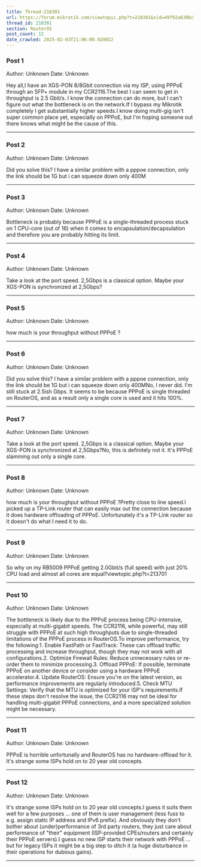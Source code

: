 ```yaml
---
title: Thread-210301
url: https://forum.mikrotik.com/viewtopic.php?t=210301&sid=49f92a630bc7970d8ca50523be880e8f
thread_id: 210301
section: RouterOS
post_count: 12
date_crawled: 2025-02-03T21:06:09.920022
---
```


### Post 1
Author: Unknown
Date: Unknown

Hey all,I have an XGS-PON 8/8Gbit connection via my ISP, using PPPoE through an SFP+ module in my CCR2116.The best I can seem to get in throughput is 2.5 Gbit/s. I know the connection can do more, but I can't figure out what the bottleneck is on the network.If I bypass my Mikrotik completely I get substantially higher speeds.I know doing multi-gig isn't super common place yet, especially on PPPoE, but I'm hoping someone out there knows what might be the cause of this.

---
### Post 2
Author: Unknown
Date: Unknown

Did you solve this? I have a similar problem with a pppoe connection, only the link should be 1G but i can squeeze down only 400M

---
### Post 3
Author: Unknown
Date: Unknown

Bottleneck is probably because PPPoE is a single-threaded process stuck on 1 CPU-core (out of 16) when it comes to encapsulation/decapsulation and therefore you are probably hitting its limit.

---
### Post 4
Author: Unknown
Date: Unknown

Take a look at the port speed. 2,5Gbps is a classical option. Maybe your XGS-PON is synchronized at 2,5Gbps?

---
### Post 5
Author: Unknown
Date: Unknown

how much is your throughput without PPPoE ?

---
### Post 6
Author: Unknown
Date: Unknown

Did you solve this? I have a similar problem with a pppoe connection, only the link should be 1G but i can squeeze down only 400MNo, I never did. I'm still stuck at 2.5ish Gbps. It seems to be because PPPoE is single threaded on RouterOS, and as a result only a single core is used and it hits 100%.

---
### Post 7
Author: Unknown
Date: Unknown

Take a look at the port speed. 2,5Gbps is a classical option. Maybe your XGS-PON is synchronized at 2,5Gbps?No, this is definitely not it. It's PPPoE slamming out only a single core.

---
### Post 8
Author: Unknown
Date: Unknown

how much is your throughput without PPPoE ?Pretty close to line speed.I picked up a TP-Link router that can easily max out the connection because it does hardware offloading of PPPoE. Unfortunately it's a TP-Link router so it doesn't do what I need it to do.

---
### Post 9
Author: Unknown
Date: Unknown

So why on my RB5009 PPPoE getting 2.0Gbit/s (full speed) with just 20% CPU load and almost all cores are equal?viewtopic.php?t=213701

---
### Post 10
Author: Unknown
Date: Unknown

The bottleneck is likely due to the PPPoE process being CPU-intensive, especially at multi-gigabit speeds. The CCR2116, while powerful, may still struggle with PPPoE at such high throughputs due to single-threaded limitations of the PPPoE process in RouterOS.To improve performance, try the following:1. Enable FastPath or FastTrack: These can offload traffic processing and increase throughput, though they may not work with all configurations.2. Optimize Firewall Rules: Reduce unnecessary rules or re-order them to minimize processing.3. Offload PPPoE: If possible, terminate PPPoE on another device or consider using a hardware PPPoE accelerator.4. Update RouterOS: Ensure you're on the latest version, as performance improvements are regularly introduced.5. Check MTU Settings: Verify that the MTU is optimized for your ISP's requirements.If these steps don't resolve the issue, the CCR2116 may not be ideal for handling multi-gigabit PPPoE connections, and a more specialized solution might be necessary.

---
### Post 11
Author: Unknown
Date: Unknown

PPPoE is horrible unfortunally and RouterOS has no hardware-offload for it. It's strange some ISPs hold on to 20 year old concepts.

---
### Post 12
Author: Unknown
Date: Unknown

It's strange some ISPs hold on to 20 year old concepts.I guess it suits them well for a few purposes ... one of them is user management (less fuss to e.g. assign static IP address and IPv6 prefix). And obviously they don't bother about (under)performance of 3rd party routers, they just care about performance of "their" equipment (ISP-provided CPEs/routers and certainly their PPPoE servers).I guess no new ISP starts their network with PPPoE ... but for legacy ISPs it might be a big step to ditch it (a huge disturbance in their operations for dubious gains).

---

